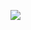 [![](https://visitcount.itsvg.in/api?id=Redmahd&label=Profile%20Views&color=12&icon=2&pretty=true)](https://visitcount.itsvg.in)
